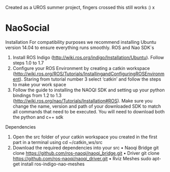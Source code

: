 ﻿Created as a UROS summer project, fingers crossed this still works :) x
# NaoSocial
Installation
For compatibility purposes we recommend installing Ubuntu version 14.04 to ensure everything runs smoothly.
ROS and Nao SDK`s
1.	Install ROS Indigo (http://wiki.ros.org/indigo/Installation/Ubuntu). Follow steps 1.0 to 1.7
2.	Configure your ROS Environment by creating a catkin workspace (http://wiki.ros.org/ROS/Tutorials/InstallingandConfiguringROSEnvironment). Staring from tutorial number 3 select ‘catkin’ and follow the steps to make your work space
3.	Follow the guide to installing the NAOQI SDK and setting up your python bindings from 1.2 to 1.3 (http://wiki.ros.org/nao/Tutorials/Installation#ROS). Make sure you change the name, version and path of your downloaded SDK to match all commands that need to be executed. You will need to download both the python and c++ sdk

Dependencies
1.	Open the src folder of your catkin workspace you created in the first part in a terminal using cd ~/catkin_ws/src
2.	Download the required dependencies into your src
•	Naoqi Bridge git clone https://github.com/ros-naoqi/naoqi_bridge.git
•	Driver git clone https://github.com/ros-naoqi/naoqi_driver.git
•	Rviz Meshes sudo apt-get install ros-indigo-nao-meshes
